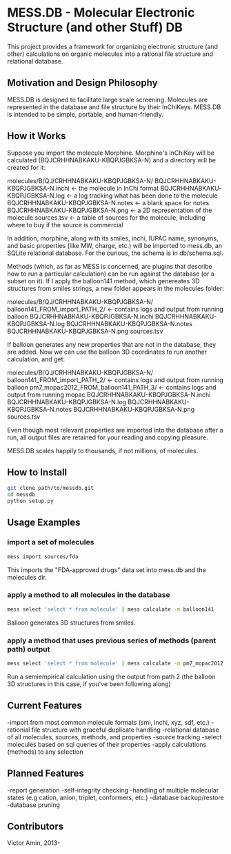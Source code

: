 # MESS.DB - Molecular Electronic Structure (and other Stuff) DB

This project provides a framework for organizing electronic structure (and other) calculations on organic molecules into a rational file structure and relational database.  

## Motivation and Design Philosophy

MESS.DB is designed to facilitate large scale screening. Molecules are represented in the database and file structure by their InChiKeys. MESS.DB is intended to be simple, portable, and human-friendly.

## How it Works
Suppose you import the molecule Morphine. Morphine's InChiKey will be calculated (BQJCRHHNABKAKU-KBQPJGBKSA-N) and a directory will be created for it:

molecules/B/QJ/CRHHNABKAKU-KBQPJGBKSA-N/
    BQJCRHHNABKAKU-KBQPJGBKSA-N.inchi <- the molecule in InChi format
    BQJCRHHNABKAKU-KBQPJGBKSA-N.log <- a log tracking what has been done to the molecule
    BQJCRHHNABKAKU-KBQPJGBKSA-N.notes <- a blank space for notes
    BQJCRHHNABKAKU-KBQPJGBKSA-N.png <- a 2D representation of the molecule
    sources.tsv <- a table of sources for the molecule, including where to buy if the source is commercial

In addition, morphine, along with its smiles, inchi, IUPAC name, synonyms, and basic properties (like MW, charge, etc.) will be imported to mess.db, an SQLite relational database. For the curious, the schema is in db/schema.sql.

Methods (which, as far as MESS is concerned, are plugins that describe how to run a particular calculation) can be run against the database (or a subset on it). If I apply the balloon141 method, which genereates 3D structures from smiles strings, a new folder appears in the molecules folder:

molecules/B/QJ/CRHHNABKAKU-KBQPJGBKSA-N/
    balloon141_FROM_import_PATH_2/ <- contains logs and output from running balloon
    BQJCRHHNABKAKU-KBQPJGBKSA-N.inchi
    BQJCRHHNABKAKU-KBQPJGBKSA-N.log
    BQJCRHHNABKAKU-KBQPJGBKSA-N.notes
    BQJCRHHNABKAKU-KBQPJGBKSA-N.png
    sources.tsv

If balloon generates any new properties that are not in the database, they are added. Now we can use the balloon 3D coordinates to run another calculation, and get:

molecules/B/QJ/CRHHNABKAKU-KBQPJGBKSA-N/
    balloon141_FROM_import_PATH_2/ <- contains logs and output from running balloon
    pm7_mopac2012_FROM_balloon141_PATH_3/ <- contains logs and output from running mopac
    BQJCRHHNABKAKU-KBQPJGBKSA-N.inchi
    BQJCRHHNABKAKU-KBQPJGBKSA-N.log
    BQJCRHHNABKAKU-KBQPJGBKSA-N.notes
    BQJCRHHNABKAKU-KBQPJGBKSA-N.png
    sources.tsv

Even though most relevant properties are imported into the database after a run, all output files are retained for your reading and copying pleasure.

MESS.DB scales happily to thousands, if not millions, of molecules.

## How to Install
```bash
git clone path/to/messdb.git
cd messdb
python setup.py
```

## Usage Examples
### import a set of molecules
```bash
mess import sources/fda
```
This imports the "FDA-approved drugs" data set into mess.db and the molecules dir.

### apply a method to all molecules in the database
```bash
mess select 'select * from molecule' | mess calculate -m balloon141
```
Balloon generates 3D structures from smiles.

### apply a method that uses previous series of methods (parent path) output
```bash
mess select 'select * from molecule' | mess calculate -m pm7_mopac2012 -pp 2
```
Run a semiempirical calculation using the output from path 2 (the balloon 3D structures in this case, if you've been following along)

## Current Features
-import from most common molecule formats (smi, inchi, xyz, sdf, etc.)
-rationial file structure with graceful duplicate handling
-relational database of all molecules, sources, methods, and properties
-source tracking
-select molecules based on sql queries of their properties
-apply calculations (methods) to any selection

## Planned Features
-report generation
-self-integrity checking
-handling of multiple molecular states (e.g cation, anion, triplet, conformers, etc.)
-database backup/restore
-database pruning

## Contributors
Victor Amin, 2013-

